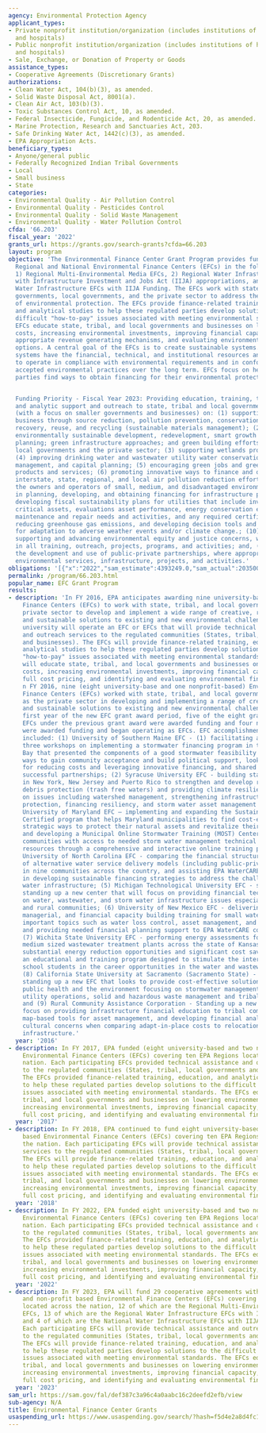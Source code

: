 ```yaml
---
agency: Environmental Protection Agency
applicant_types:
- Private nonprofit institution/organization (includes institutions of higher education
  and hospitals)
- Public nonprofit institution/organization (includes institutions of higher education
  and hospitals)
- Sale, Exchange, or Donation of Property or Goods
assistance_types:
- Cooperative Agreements (Discretionary Grants)
authorizations:
- Clean Water Act, 104(b)(3), as amended.
- Solid Waste Disposal Act, 8001(a).
- Clean Air Act, 103(b)(3).
- Toxic Substances Control Act, 10, as amended.
- Federal Insecticide, Fungicide, and Rodenticide Act, 20, as amended.
- Marine Protection, Research and Sanctuaries Act, 203.
- Safe Drinking Water Act, 1442(c)(3), as amended.
- EPA Appropriation Acts.
beneficiary_types:
- Anyone/general public
- Federally Recognized Indian Tribal Governments
- Local
- Small business
- State
categories:
- Environmental Quality - Air Pollution Control
- Environmental Quality - Pesticides Control
- Environmental Quality - Solid Waste Management
- Environmental Quality - Water Pollution Control
cfda: '66.203'
fiscal_year: '2022'
grants_url: https://grants.gov/search-grants?cfda=66.203
layout: program
objective: 'The Environmental Finance Center Grant Program provides funding to support
  Regional and National Environmental Finance Centers (EFCs) in the following categories:
  1) Regional Multi-Environmental Media EFCs, 2) Regional Water Infrastructure EFCs
  with Infrastructure Investment and Jobs Act (IIJA) appropriations, and 3) National
  Water Infrastructure EFCs with IIJA Funding. The EFCs work with state and tribal
  governments, local governments, and the private sector to address the growing costs
  of environmental protection. The EFCs provide finance-related training, education,
  and analytical studies to help these regulated parties develop solutions to the
  difficult "how-to-pay" issues associated with meeting environmental standards. The
  EFCs educate state, tribal, and local governments and businesses on lowering environmental
  costs, increasing environmental investments, improving financial capacity, identifying
  appropriate revenue generating mechanisms, and evaluating environmental financing
  options. A central goal of the EFCs is to create sustainable systems. Sustainable
  systems have the financial, technical, and institutional resources and capabilities
  to operate in compliance with environmental requirements and in conformance with
  accepted environmental practices over the long term. EFCs focus on helping smaller
  parties find ways to obtain financing for their environmental protection responsibilities.


  Funding Priority - Fiscal Year 2023: Providing education, training, technical assistance,
  and analytic support and outreach to state, tribal and local governments and businesses
  (with a focus on smaller governments and businesses) on: (1) supporting cleaner/greener
  business through source reduction, pollution prevention, conservation, resource
  recovery, reuse, and recycling (sustainable materials management); (2) promoting
  environmentally sustainable development, redevelopment, smart growth and land use
  planning; green infrastructure approaches; and green building efforts by state and
  local governments and the private sector; (3) supporting wetlands programs and protection;
  (4) improving drinking water and wastewater utility water conservation, energy efficiency,
  management, and capital planning; (5) encouraging green jobs and green business
  products and services; (6) promoting innovative ways to finance and otherwise support
  interstate, state, regional, and local air pollution reduction efforts; (7) assisting
  the owners and operators of small, medium, and disadvantaged environmental systems
  in planning, developing, and obtaining financing for infrastructure projects; (8)
  developing fiscal sustainability plans for utilities that include inventories of
  critical assets, evaluations asset performance, energy conservation efforts, operations,
  maintenance and repair needs and activities, and any required certifications; (9)
  reducing greenhouse gas emissions, and developing decision tools and financial strategies
  for adaptation to adverse weather events and/or climate change.; (10) identifying,
  supporting and advancing environmental equity and justice concerns, where appropriate,
  in all training, outreach, projects, programs, and activities; and, (11) encouraging
  the development and use of public-private partnerships, where appropriate in providing
  environmental services, infrastructure, projects, and activities.'
obligations: '[{"x":"2022","sam_estimate":4393249.0,"sam_actual":2035000.0,"usa_spending_actual":35000.0},{"x":"2023","sam_estimate":25378940.0,"sam_actual":0.0,"usa_spending_actual":18769229.0},{"x":"2024","sam_estimate":25378940.0,"sam_actual":0.0,"usa_spending_actual":1532022.0}]'
permalink: /program/66.203.html
popular_name: EFC Grant Program
results:
- description: 'In FY 2016, EPA anticipates awarding nine university-based Environmental
    Finance Centers (EFCs) to work with state, tribal, and local governments and the
    private sector to develop and implement a wide range of creative, responsible,
    and sustainable solutions to existing and new environmental challenges. Each participating
    university will operate an EFC or EFCs that will provide technical assistance
    and outreach services to the regulated communities (States, tribal, local governments
    and businesses). The EFCs will provide finance-related training, education, and
    analytical studies to help these regulated parties develop solutions to the difficult
    "how-to-pay" issues associated with meeting environmental standards. The EFCs
    will educate state, tribal, and local governments and businesses on lowering environmental
    costs, increasing environmental investments, improving financial capacity, encouraging
    full cost pricing, and identifying and evaluating environmental financing options.
    n FY 2016, nine (eight university-base and one nonprofit-based) Environmental
    Finance Centers (EFCs) worked with state, tribal, and local governments as well
    as the private sector in developing and implementing a range of creative, responsible,
    and sustainable solutions to existing and new environmental challenges. In this
    first year of the new EFC grant award period, five of the eight grantees operating
    EFCs under the previous grant award were awarded funding and four new grantees
    were awarded funding and began operating as EFCs. EFC accomplishments in FY 2016
    included: (1) University of Southern Maine EFC - (1) facilitating a series of
    three workshops on implementing a stormwater financing program in the Narragansett
    Bay that presented the components of a good stormwater feasibility study, examined
    ways to gain community acceptance and build political support, looked at options
    for reducing costs and leveraging innovative financing, and shared ways to build
    successful partnerships; (2) Syracuse University EFC - building stakeholder partnerships
    in New York, New Jersey and Puerto Rico to strengthen and develop regional marine
    debris protection (trash free waters) and providing climate resiliency training
    on issues including watershed management, strengthening infrastructure for flood
    protection, financing resiliency, and storm water asset management planning; (3)
    University of Maryland EFC – implementing and expanding the Sustainable Maryland
    Certified program that helps Maryland municipalities to find cost-effective and
    strategic ways to protect their natural assets and revitalize their communities,
    and developing a Municipal Online Stormwater Training (MOST) Center that provides
    communities with access to needed storm water management technical and financial
    resources through a comprehensive and interactive online training program; (4)
    University of North Carolina EFC - comparing the financial structures and outcomes
    of alternative water service delivery models (including public-private partnerships)
    in nine communities across the country, and assisting EPA WaterCARE communities
    in developing sustainable financing strategies to address the challenges of aging
    water infrastructure; (5) Michigan Technological University EFC - staffing and
    standing up a new center that will focus on providing financial technical assistance
    on water, wastewater, and storm water infrastructure issues especially for small
    and rural communities; (6) University of New Mexico EFC - delivering technical,
    managerial, and financial capacity building training for small water systems covering
    important topics such as water loss control, asset management, and operator certifications
    and providing needed financial planning support to EPA WaterCARE communities;
    (7) Wichita State University EFC - performing energy assessments for small to
    medium sized wastewater treatment plants across the state of Kansas identifying
    substantial energy reduction opportunities and significant cost savings, and implementing
    an educational and training program designed to stimulate the interest of high
    school students in the career opportunities in the water and wastewater industry;
    (8) California State University at Sacramento (Sacramento State) - staffing and
    standing up a new EFC that looks to provide cost-effective solutions to protecting
    public health and the environment focusing on stormwater management, sustainable
    utility operations, solid and hazardous waste management and tribal communities;
    and (9) Rural Community Assistance Corporation - Standing up a new EFC that will
    focus on providing infrastructure financial education to tribal communities, creating
    map-based tools for asset management, and developing financial analysis that incorporates
    cultural concerns when comparing adapt-in-place costs to relocation costs for
    infrastructure.'
  year: '2016'
- description: In FY 2017, EPA funded (eight university-based and two non-profit based)
    Environmental Finance Centers (EFCs) covering ten EPA Regions located across the
    nation. Each participating EFCs provided technical assistance and outreach services
    to the regulated communities (States, tribal, local governments and businesses).
    The EFCs provided finance-related training, education, and analytical studies
    to help these regulated parties develop solutions to the difficult "how-to-pay"
    issues associated with meeting environmental standards. The EFCs educated state,
    tribal, and local governments and businesses on lowering environmental costs,
    increasing environmental investments, improving financial capacity, encouraging
    full cost pricing, and identifying and evaluating environmental financing options.
  year: '2017'
- description: In FY 2018, EPA continued to fund eight university-based and two non-profit
    based Environmental Finance Centers (EFCs) covering ten EPA Regions located across
    the nation. Each participating EFCs will provide technical assistance and outreach
    services to the regulated communities (States, tribal, local governments and businesses).
    The EFCs will provide finance-related training, education, and analytical studies
    to help these regulated parties develop solutions to the difficult "how-to-pay"
    issues associated with meeting environmental standards. The EFCs educate state,
    tribal, and local governments and businesses on lowering environmental costs,
    increasing environmental investments, improving financial capacity, encouraging
    full cost pricing, and identifying and evaluating environmental financing options.
  year: '2018'
- description: In FY 2022, EPA funded eight university-based and two non-profit based
    Environmental Finance Centers (EFCs) covering ten EPA Regions located across the
    nation. Each participating EFCs provided technical assistance and outreach services
    to the regulated communities (States, tribal, local governments and businesses).
    The EFCs provided finance-related training, education, and analytical studies
    to help these regulated parties develop solutions to the difficult "how-to-pay"
    issues associated with meeting environmental standards. The EFCs educate state,
    tribal, and local governments and businesses on lowering environmental costs,
    increasing environmental investments, improving financial capacity, encouraging
    full cost pricing, and identifying and evaluating environmental financing options.
  year: '2022'
- description: In FY 2023, EPA will fund 29 cooperative agreements with university-based
    and non-profit based Environmental Finance Centers (EFCs) covering ten EPA Regions
    located across the nation, 12 of which are the Regional Multi-Environmental Media
    EFCs, 13 of which are the Regional Water Infrastructure EFCs with IIJA appropriations,
    and 4 of which are the National Water Infrastructure EFCs with IIJA appropriations.
    Each participating EFCs will provide technical assistance and outreach services
    to the regulated communities (States, tribal, local governments and businesses).
    The EFCs will provide finance-related training, education, and analytical studies
    to help these regulated parties develop solutions to the difficult "how-to-pay"
    issues associated with meeting environmental standards. The EFCs educate state,
    tribal, and local governments and businesses on lowering environmental costs,
    increasing environmental investments, improving financial capacity, encouraging
    full cost pricing, and identifying and evaluating environmental financing options.
  year: '2023'
sam_url: https://sam.gov/fal/def387c3a96c4a0aabc16c2deefd2efb/view
sub-agency: N/A
title: Environmental Finance Center Grants
usaspending_url: https://www.usaspending.gov/search/?hash=f5d4e2a8d4fc1d5cf5302927988ce57b
---
```


